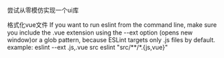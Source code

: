 尝试从零模仿实现一个ui库

格式化vue文件
If you want to run eslint from the command line, make sure you include the .vue extension using the --ext option (opens new window)or a glob pattern, because ESLint targets only .js files by default.
example:
eslint --ext .js,.vue src
eslint "src/**/*.{js,vue}"